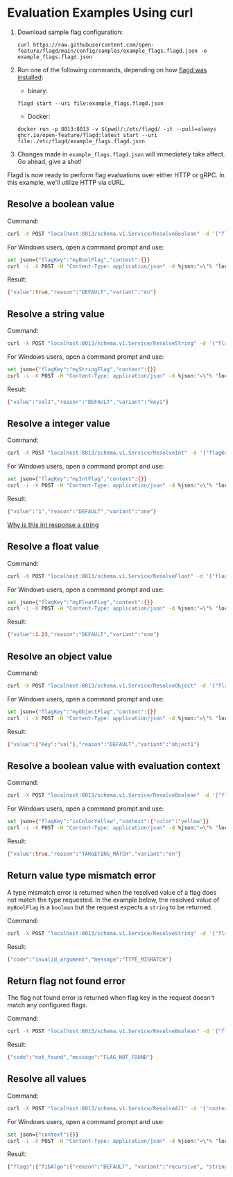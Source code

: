 # Evaluation Examples Using curl

1. Download sample flag configuration:

    ```shell
    curl https://raw.githubusercontent.com/open-feature/flagd/main/config/samples/example_flags.flagd.json -o example_flags.flagd.json
    ```

1. Run one of the following commands, depending on how [flagd was installed](../usage/getting_started.md):
   - binary:

    ```shell
    flagd start --uri file:example_flags.flagd.json
    ```

   - Docker:

    ```shell
    docker run -p 8013:8013 -v $(pwd)/:/etc/flagd/ -it --pull=always ghcr.io/open-feature/flagd:latest start --uri file:./etc/flagd/example_flags.flagd.json
    ```

1. Changes made in `example_flags.flagd.json` will immediately take affect.
  Go ahead, give a shot!

Flagd is now ready to perform flag evaluations over either HTTP or gRPC.
In this example, we'll utilize HTTP via cURL.

## Resolve a boolean value

Command:

```sh
curl -X POST "localhost:8013/schema.v1.Service/ResolveBoolean" -d '{"flagKey":"myBoolFlag","context":{}}' -H "Content-Type: application/json"
```

For Windows users, open a command prompt and use:

```sh
set json={"flagKey":"myBoolFlag","context":{}}
curl -i -X POST -H "Content-Type: application/json" -d %json:"=\"% "localhost:8013/schema.v1.Service/ResolveBoolean"
```

Result:

```sh
{"value":true,"reason":"DEFAULT","variant":"on"}
```

## Resolve a string value

Command:

```sh
curl -X POST "localhost:8013/schema.v1.Service/ResolveString" -d '{"flagKey":"myStringFlag","context":{}}' -H "Content-Type: application/json"
```

For Windows users, open a command prompt and use:

```sh
set json={"flagKey":"myStringFlag","context":{}}
curl -i -X POST -H "Content-Type: application/json" -d %json:"=\"% "localhost:8013/schema.v1.Service/ResolveString"
```

Result:

```sh
{"value":"val1","reason":"DEFAULT","variant":"key1"}
```

## Resolve a integer value

Command:

```sh
curl -X POST "localhost:8013/schema.v1.Service/ResolveInt" -d '{"flagKey":"myIntFlag","context":{}}' -H "Content-Type: application/json"
```

For Windows users, open a command prompt and use:

```sh
set json={"flagKey":"myIntFlag","context":{}}
curl -i -X POST -H "Content-Type: application/json" -d %json:"=\"% "localhost:8013/schema.v1.Service/ResolveInt"
```

Result:

```sh
{"value":"1","reason":"DEFAULT","variant":"one"}
```

[Why is this int response a string](https://github.com/open-feature/flagd/blob/main/docs/help/http_int_response.md)

## Resolve a float value

Command:

```sh
curl -X POST "localhost:8013/schema.v1.Service/ResolveFloat" -d '{"flagKey":"myFloatFlag","context":{}}' -H "Content-Type: application/json"
```

For Windows users, open a command prompt and use:

```sh
set json={"flagKey":"myFloatFlag","context":{}}
curl -i -X POST -H "Content-Type: application/json" -d %json:"=\"% "localhost:8013/schema.v1.Service/ResolveFloat"
```

Result:

```sh
{"value":1.23,"reason":"DEFAULT","variant":"one"}
```

## Resolve an object value

Command:

```sh
curl -X POST "localhost:8013/schema.v1.Service/ResolveObject" -d '{"flagKey":"myObjectFlag","context":{}}' -H "Content-Type: application/json"
```

For Windows users, open a command prompt and use:

```sh
set json={"flagKey":"myObjectFlag","context":{}}
curl -i -X POST -H "Content-Type: application/json" -d %json:"=\"% "localhost:8013/schema.v1.Service/ResolveObject"
```

Result:

```sh
{"value":{"key":"val"},"reason":"DEFAULT","variant":"object1"}
```

## Resolve a boolean value with evaluation context

Command:

```sh
curl -X POST "localhost:8013/schema.v1.Service/ResolveBoolean" -d '{"flagKey":"isColorYellow","context":{"color":"yellow"}}' -H "Content-Type: application/json"
```

For Windows users, open a command prompt and use:

```sh
set json={"flagKey":"isColorYellow","context":{"color":"yellow"}}
curl -i -X POST -H "Content-Type: application/json" -d %json:"=\"% "localhost:8013/schema.v1.Service/ResolveBoolean"
```

Result:

```sh
{"value":true,"reason":"TARGETING_MATCH","variant":"on"}
```

## Return value type mismatch error

A type mismatch error is returned when the resolved value of a flag does not match the type requested.
In the example below, the resolved value of `myBoolFlag` is a `boolean` but the request expects a `string` to be returned.

Command:

```sh
curl -X POST "localhost:8013/schema.v1.Service/ResolveString" -d '{"flagKey":"myBoolFlag","context":{}}' -H "Content-Type: application/json"
```

Result:

```sh
{"code":"invalid_argument","message":"TYPE_MISMATCH"}
```

## Return flag not found error

The flag not found error is returned when flag key in the request doesn't match any configured flags.

Command:

```sh
curl -X POST "localhost:8013/schema.v1.Service/ResolveBoolean" -d '{"flagKey":"aMissingFlag","context":{}}' -H "Content-Type: application/json"
```

Result:

```sh
{"code":"not_found","message":"FLAG_NOT_FOUND"}
```

## Resolve all values

Command:

```sh
curl -X POST "localhost:8013/schema.v1.Service/ResolveAll" -d '{"context":{}}' -H "Content-Type: application/json"
```

For Windows users, open a command prompt and use:

```sh
set json={"context":{}}
curl -i -X POST -H "Content-Type: application/json" -d %json:"=\"% "localhost:8013/schema.v1.Service/ResolveAll"
```

Result:

```sh
{"flags":{"fibAlgo":{"reason":"DEFAULT", "variant":"recursive", "stringValue":"recursive"}, "headerColor":{"reason":"DEFAULT", "variant":"red", "stringValue":"#FF0000"}, "isColorYellow":{"reason":"TARGETING_MATCH", "variant":"off", "boolValue":false}, "myBoolFlag":{"reason":"STATIC", "variant":"on", "boolValue":true}, "myFloatFlag":{"reason":"STATIC", "variant":"one", "doubleValue":1.23}, "myIntFlag":{"reason":"STATIC", "variant":"one", "doubleValue":1}, "myObjectFlag":{"reason":"STATIC", "variant":"object1", "objectValue":{"key":"val"}}, "myStringFlag":{"reason":"STATIC", "variant":"key1", "stringValue":"val1"}}}
```
